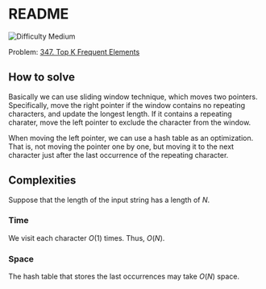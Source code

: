 # README

![Difficulty Medium](https://img.shields.io/badge/Difficulty-Medium-yellow)

Problem: [347. Top K Frequent Elements][problem]

[problem]: https://leetcode.com/problems/top-k-frequent-elements/description/



## How to solve

Basically we can use sliding window technique, which moves two pointers.
Specifically, move the right pointer if the window contains no repeating characters, and update the longest length.
If it contains a repeating charater, move the left pointer to exclude the character from the window.

When moving the left pointer, we can use a hash table as an optimization.
That is, not moving the pointer one by one, but moving it to the next character just after the last occurrence of the repeating character.



## Complexities

Suppose that the length of the input string has a length of $N$.

### Time

We visit each character $O(1)$ times.
Thus, $O(N)$.

### Space

The hash table that stores the last occurrences may take $O(N)$ space.
